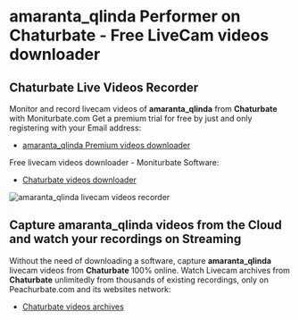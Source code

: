 # amaranta_qlinda Performer on Chaturbate - Free LiveCam videos downloader

## Chaturbate Live Videos Recorder

Monitor and record livecam videos of **amaranta_qlinda** from **Chaturbate** with Moniturbate.com
Get a premium trial for free by just and only registering with your Email address:
* [amaranta_qlinda Premium videos downloader](https://moniturbate.com/request-demo-licence-key.html)

Free livecam videos downloader - Moniturbate Software:
* [Chaturbate videos downloader](https://moniturbate.com/moniturbate-download-software.html)

![amaranta_qlinda livecam videos recorder](https://peachurnet.com/templates/moniturbate-software.png)


## Capture amaranta_qlinda videos from the Cloud and watch your recordings on Streaming

Without the need of downloading a software, capture **amaranta_qlinda** livecam videos from **Chaturbate** 100% online.
Watch Livecam archives from **Chaturbate** unlimitedly from thousands of existing recordings, only on Peachurbate.com and its websites network:
* [Chaturbate videos archives](https://peachurnet.com/)